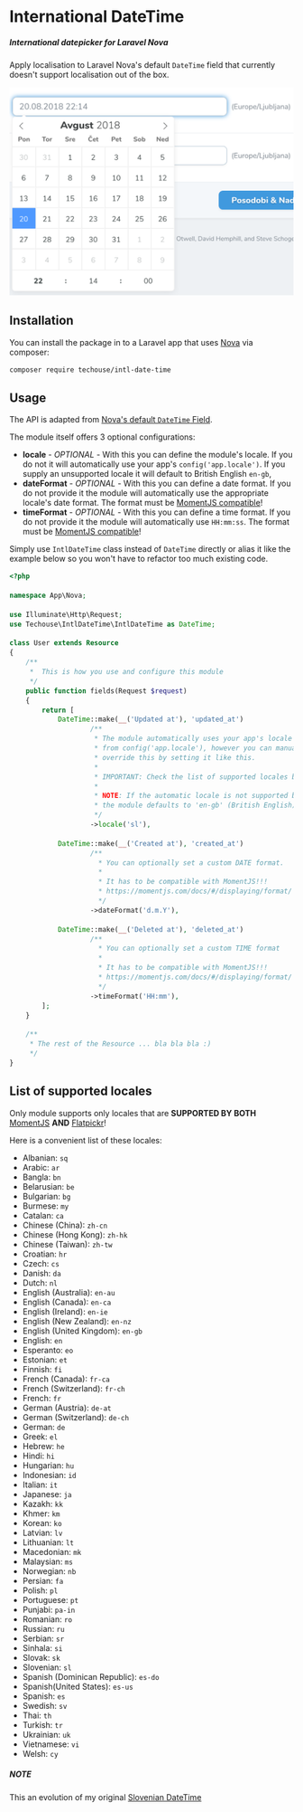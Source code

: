 # International DateTime

##### International datepicker for Laravel Nova

Apply localisation to Laravel Nova's default `DateTime` field that currently doesn't support localisation out of the box.

![International DateTime](./screenshot.png)

## Installation

You can install the package in to a Laravel app that uses [Nova](https://nova.laravel.com) via composer:

```bash
composer require techouse/intl-date-time
```

## Usage

The API is adapted from [Nova's default `DateTime` Field](https://nova.laravel.com/docs/1.0/resources/fields.html#datetime-field).

The module itself offers 3 optional configurations:
* __locale__ - _OPTIONAL_ -  With this you can define the module's locale. If you do not it will automatically use your app's `config('app.locale')`. If you supply an unsupported locale it will default to British English `en-gb`,
* __dateFormat__ - _OPTIONAL_ - With this you can define a date format. If you do not provide it the module will automatically use the appropriate locale's date format. The format must be [MomentJS compatible](https://momentjs.com/docs/#/displaying/format/)!
* __timeFormat__ - _OPTIONAL_ - With this you can define a time format. If you do not provide it the module will automatically use `HH:mm:ss`. The format must be [MomentJS compatible](https://momentjs.com/docs/#/displaying/format/)!

Simply use `IntlDateTime` class instead of `DateTime` directly or alias it like the example below so you won't have to refactor too much existing code.

```php
<?php

namespace App\Nova;

use Illuminate\Http\Request;
use Techouse\IntlDateTime\IntlDateTime as DateTime;

class User extends Resource
{
    /**
     *  This is how you use and configure this module
     */
    public function fields(Request $request)
    {
        return [
            DateTime::make(__('Updated at'), 'updated_at')
                    /**
                     * The module automatically uses your app's locale 
                     * from config('app.locale'), however you can manually
                     * override this by setting it like this.
                     * 
                     * IMPORTANT: Check the list of supported locales below in this readme!
                     * 
                     * NOTE: If the automatic locale is not supported by MomentJS 
                     * the module defaults to 'en-gb' (British English).
                     */
                    ->locale('sl'),
                    
            DateTime::make(__('Created at'), 'created_at')
                    /**
                      * You can optionally set a custom DATE format.
                      * 
                      * It has to be compatible with MomentJS!!!
                      * https://momentjs.com/docs/#/displaying/format/
                      */
                    ->dateFormat('d.m.Y'),   
                    
            DateTime::make(__('Deleted at'), 'deleted_at')
                    /**
                      * You can optionally set a custom TIME format
                      * 
                      * It has to be compatible with MomentJS!!!
                      * https://momentjs.com/docs/#/displaying/format/
                      */
                    ->timeFormat('HH:mm'),
        ];
    }

    /**
     * The rest of the Resource ... bla bla bla :)
     */
}

```

## List of supported locales

Only module supports only locales that are __SUPPORTED BY BOTH__ [MomentJS](https://github.com/tqc/moment/tree/develop/src/locale) __AND__ [Flatpickr](https://github.com/flatpickr/flatpickr/tree/master/src/l10n)!

Here is a convenient list of these locales:

* Albanian: `sq`
* Arabic: `ar`
* Bangla: `bn`
* Belarusian: `be`
* Bulgarian: `bg`
* Burmese: `my`
* Catalan: `ca`
* Chinese (China): `zh-cn`
* Chinese (Hong Kong): `zh-hk`
* Chinese (Taiwan): `zh-tw`
* Croatian: `hr` 
* Czech: `cs`
* Danish: `da`
* Dutch: `nl`
* English (Australia): `en-au`
* English (Canada): `en-ca`
* English (Ireland): `en-ie`
* English (New Zealand): `en-nz`
* English (United Kingdom): `en-gb`
* English: `en`
* Esperanto: `eo`
* Estonian: `et`
* Finnish: `fi`
* French (Canada): `fr-ca`
* French (Switzerland): `fr-ch`
* French: `fr`
* German (Austria): `de-at`
* German (Switzerland): `de-ch`
* German: `de`
* Greek: `el`
* Hebrew: `he`
* Hindi: `hi`
* Hungarian: `hu`
* Indonesian: `id`
* Italian: `it`
* Japanese: `ja`
* Kazakh: `kk`
* Khmer: `km`
* Korean: `ko`
* Latvian: `lv`
* Lithuanian: `lt`
* Macedonian: `mk`
* Malaysian: `ms`
* Norwegian: `nb`
* Persian: `fa`
* Polish: `pl`
* Portuguese: `pt`
* Punjabi: `pa-in`
* Romanian: `ro`
* Russian: `ru`
* Serbian: `sr`
* Sinhala: `si`
* Slovak: `sk`
* Slovenian: `sl`
* Spanish (Dominican Republic): `es-do`
* Spanish(United States): `es-us`
* Spanish: `es`
* Swedish: `sv`
* Thai: `th`
* Turkish: `tr`
* Ukrainian: `uk`
* Vietnamese: `vi`
* Welsh: `cy`

##### NOTE
This an evolution of my original [Slovenian DateTime](https://github.com/techouse/slovenian-date-time)